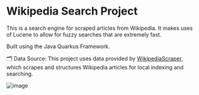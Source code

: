 # Wikipedia Search Project

This is a search engine for scraped articles from Wikipedia. It makes uses of Lucene to allow for fuzzy searches that are extremely fast.

Built using the Java Quarkus Framework.

🗂️ Data Source: This project uses data provided by [WikipediaScraper](https://github.com/hmoorerg/WikipediaScraper), which scrapes and structures Wikipedia articles for local indexing and searching.

![image](https://github.com/user-attachments/assets/df46d7fa-f930-4627-95f9-7626ce8b1434)
